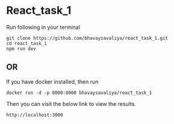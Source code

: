 # React_task_1

Run following in your terminal
```
git clone https://github.com/bhavaysavaliya/react_task_1.git
cd react_task_1
npm run dev
```

## OR

If you have docker installed, then run
```
docker run -d -p 8000:8000 bhavaysavaliya/react_task_1
```

Then you can visit the below link to view the results.
```
http://localhost:3000
```
